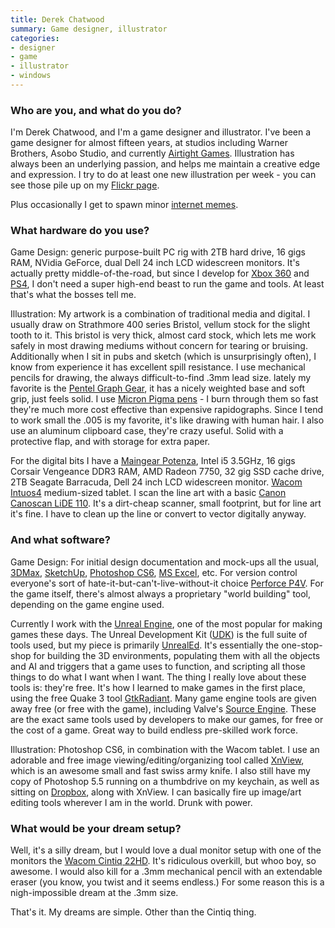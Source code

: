 ```yaml
---
title: Derek Chatwood
summary: Game designer, illustrator
categories:
- designer
- game
- illustrator
- windows
---
```


### Who are you, and what do you do?

I'm Derek Chatwood, and I'm a game designer and illustrator. I've been a game designer for almost fifteen years, at studios including Warner Brothers, Asobo Studio, and currently [Airtight Games](http://www.airtightgames.com/ "Airtight's website (requires Flash)."). Illustration has always been an underlying passion, and helps me maintain a creative edge and expression. I try to do at least one new illustration per week - you can see those pile up on my [Flickr page](http://www.flickr.com/photos/bar-art/sets/72157627759792151/ "Derek's artwork on Flickr.").

Plus occasionally I get to spawn minor [internet memes](https://www.google.com/search?q=rainbow+vomiting+panda&tbm=isch "Derek's rainbow-vomiting panda meme."). 

### What hardware do you use?

Game Design: generic purpose-built PC rig with 2TB hard drive, 16 gigs RAM, NVidia GeForce, dual Dell 24 inch LCD widescreen monitors. It's actually pretty middle-of-the-road, but since I develop for [Xbox 360][xbox-360] and [PS4][], I don't need a super high-end beast to run the game and tools. At least that's what the bosses tell me.

Illustration: My artwork is a combination of traditional media and digital. I usually draw on Strathmore 400 series Bristol, vellum stock for the slight tooth to it. This bristol is very thick, almost card stock, which lets me work safely in most drawing mediums without concern for tearing or bruising. Additionally when I sit in pubs and sketch (which is unsurprisingly often), I know from experience it has excellent spill resistance. I use mechanical pencils for drawing, the always difficult-to-find .3mm lead size. lately my favorite is the [Pentel Graph Gear][graph-gear-1000], it has a nicely weighted base and soft grip, just feels solid. I use [Micron Pigma pens][pigma-micron] - I burn through them so fast they're much more cost effective than expensive rapidographs. Since I tend to work small the .005 is my favorite, it's like drawing with human hair. I also use an aluminum clipboard case, they're crazy useful. Solid with a protective flap, and with storage for extra paper.

For the digital bits I have a [Maingear Potenza][potenza], Intel i5 3.5GHz, 16 gigs Corsair Vengeance DDR3 RAM, AMD Radeon 7750, 32 gig SSD cache drive, 2TB Seagate Barracuda, Dell 24 inch LCD widescreen monitor. [Wacom Intuos4][intuos] medium-sized tablet. I scan the line art with a basic [Canon Canoscan LiDE 110][canoscan-lide-110]. It's a dirt-cheap scanner, small footprint, but for line art it's fine. I have to clean up the line or convert to vector digitally anyway.

### And what software?

Game Design: For initial design documentation and mock-ups all the usual, [3DMax][3ds-max], [SketchUp][], [Photoshop CS6][photoshop], [MS Excel][excel], etc. For version control everyone's sort of hate-it-but-can't-live-without-it choice [Perforce P4V][p4v]. For the game itself, there's almost always a proprietary "world building" tool, depending on the game engine used.

Currently I work with the [Unreal Engine][unreal-engine], one of the most popular for making games these days. The Unreal Development Kit ([UDK][]) is the full suite of tools used, but my piece is primarily [UnrealEd][]. It's essentially the one-stop-shop for building the 3D environments, populating them with all the objects and AI and triggers that a game uses to function, and scripting all those things to do what I want when I want. The thing I really love about these tools is: they're free. It's how I learned to make games in the first place, using the free Quake 3 tool [GtkRadiant][]. Many game engine tools are given away free (or free with the game), including Valve's [Source Engine][source]. These are the exact same tools used by developers to make our games, for free or the cost of a game. Great way to build endless pre-skilled work force.

Illustration: Photoshop CS6, in combination with the Wacom tablet. I use an adorable and free image viewing/editing/organizing tool called [XnView][], which is an awesome small and fast swiss army knife. I also still have my copy of Photoshop 5.5 running on a thumbdrive on my keychain, as well as sitting on [Dropbox][], along with XnView. I can basically fire up image/art editing tools wherever I am in the world. Drunk with power.

### What would be your dream setup?

Well, it's a silly dream, but I would love a dual monitor setup with one of the monitors the [Wacom Cintiq 22HD][cintiq]. It's ridiculous overkill, but whoo boy, so awesome. I would also kill for a .3mm mechanical pencil with an extendable eraser (you know, you twist and it seems endless.) For some reason this is a nigh-impossible dream at the .3mm size.

That's it. My dreams are simple. Other than the Cintiq thing.

[canoscan-lide-110]: https://www.usa.canon.com/internet/portal/us/home/products/details/scanners/photo-scanner/canoscan-lide-110 "A USB flatbed photo scanner."
[cintiq]: https://www.wacom.com/en/us/cintiq "A computer screen you can draw on."
[graph-gear-1000]: https://www.amazon.com/Pentel-Automatic-Drafting-Accents-PG1013E/dp/B005GSL762 "A drafting pencil."
[intuos]: https://www.wacom.com/en-us/products/pen-tablets/intuos "A pen tablet."
[pigma-micron]: https://www.sakuraofamerica.com/Pen-Archival "A technical pen with archival pigmented ink."
[potenza]: https://www.maingear.com/custom/desktops/potenza/ "A gamer's desktop PC."
[ps4]: http://us.playstation.com/ps4/index.htm "A shiny gaming console from Sony."
[xbox-360]: http://www.xbox.com:80/en-US/Xbox360 "A gaming console."
[3ds-max]: https://www.autodesk.com/products/3ds-max/overview "3D modelling and animation software."
[dropbox]: https://www.dropbox.com/ "Online syncing and storage."
[excel]: https://products.office.com/en-us/excel "A spreadsheet application."
[gtkradiant]: http://icculus.org/gtkradiant/ "A level editor for id games (Doom, Quake)."
[p4v]: https://www.perforce.com/product/components/perforce-visual-client "A graphical client for the Perforce version control system."
[photoshop]: https://www.adobe.com/products/photoshop.html "A bitmap image editor."
[sketchup]: https://www.sketchup.com/ "3D modeling software."
[source]: https://en.wikipedia.org/wiki/Source_(game_engine) "A game engine."
[udk]: https://www.unrealengine.com/previous-versions "A free version of the Unreal Engine."
[unreal-engine]: https://www.unrealengine.com/what-is-unreal-engine-4 "A 3D game engine."
[unrealed]: https://en.wikipedia.org/wiki/UnrealEd "A level editor for the Unreal games."
[xnview]: https://www.xnview.com/en/xnview/ "Media viewer/browser software."
